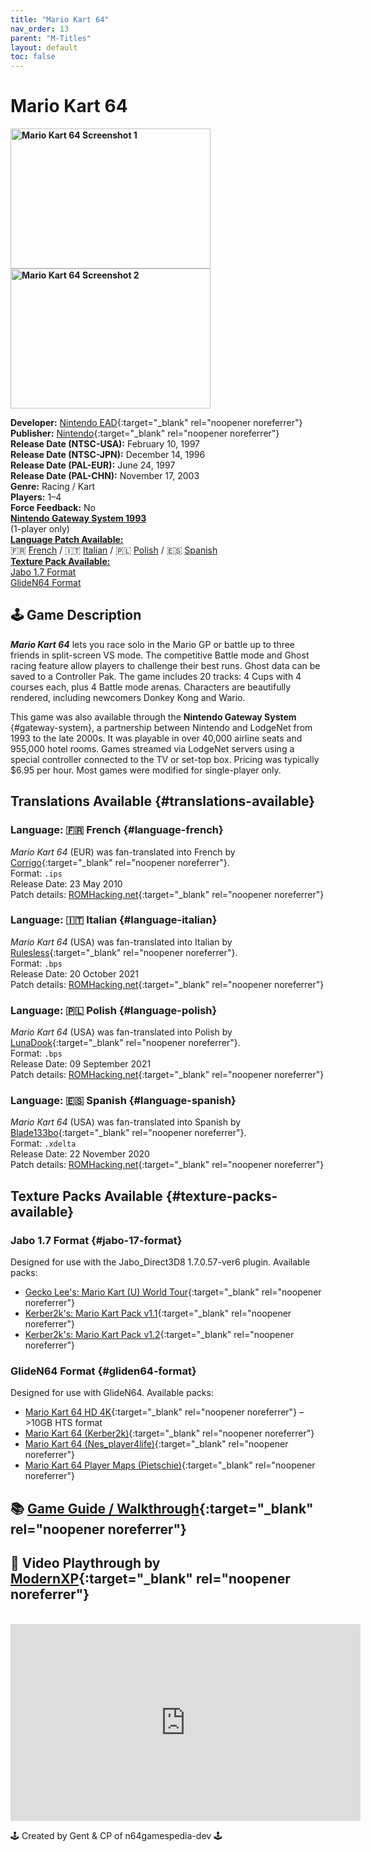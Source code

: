 ```yaml
---
title: "Mario Kart 64"
nav_order: 13
parent: "M-Titles"
layout: default
toc: false
---
```


# Mario Kart 64
<b>
<img src="https://www.n64gamespedia.com/wp-content/uploads/2025/05/5d4e7ee9-81df-4978-886d-0b661ea024621.png" alt="Mario Kart 64 Screenshot 1" style="object-fit:cover;width:320px;height:224px"/>
<img src="https://www.n64gamespedia.com/wp-content/uploads/2025/05/d577f866-9037-4f8e-ba70-cf26af3b9ae61.png" alt="Mario Kart 64 Screenshot 2" style="object-fit:cover;width:320px;height:224px"/>
</b>

**Developer:** [Nintendo EAD](https://en.wikipedia.org/wiki/Nintendo_Entertainment_Analysis_%26_Development){:target="_blank" rel="noopener noreferrer"}  
**Publisher:** [Nintendo](https://en.wikipedia.org/wiki/Nintendo){:target="_blank" rel="noopener noreferrer"}  
**Release Date (NTSC-USA):** February 10, 1997  
**Release Date (NTSC-JPN):** December 14, 1996  
**Release Date (PAL-EUR):** June 24, 1997  
**Release Date (PAL-CHN):** November 17, 2003  
**Genre:** Racing / Kart  
**Players:** 1–4  
**Force Feedback:** No  
[**Nintendo Gateway System 1993**](#gateway-system)<br>(1-player only)<br>
[**Language Patch Available:**](#translations-available)<br>
🇫🇷 [French](#language-french) / 🇮🇹 [Italian](#language-italian) / 🇵🇱 [Polish](#language-polish) / 🇪🇸 [Spanish](#language-spanish)<br>
[**Texture Pack Available:**](#texture-packs-available)<br>
[Jabo 1.7 Format](#jabo-17-format)<br>
[GlideN64 Format](#gliden64-format)

## 🕹️ Game Description
<em><strong>Mario Kart 64</strong></em> lets you race solo in the Mario GP or battle up to three friends in split-screen VS mode. The competitive Battle mode and Ghost racing feature allow players to challenge their best runs. Ghost data can be saved to a Controller Pak. The game includes 20 tracks: 4 Cups with 4 courses each, plus 4 Battle mode arenas. Characters are beautifully rendered, including newcomers Donkey Kong and Wario.

This game was also available through the <strong>Nintendo Gateway System</strong> {#gateway-system}, a partnership between Nintendo and LodgeNet from 1993 to the late 2000s. It was playable in over 40,000 airline seats and 955,000 hotel rooms. Games streamed via LodgeNet servers using a special controller connected to the TV or set-top box. Pricing was typically $6.95 per hour. Most games were modified for single-player only.

## Translations Available {#translations-available}  
### Language: 🇫🇷 French {#language-french}  
*Mario Kart 64* (EUR) was fan-translated into French by [Corrigo](https://www.romhacking.net/community/1196/){:target="_blank" rel="noopener noreferrer"}.  
Format: `.ips`  
Release Date: 23 May 2010  
Patch details: [ROMHacking.net](https://www.romhacking.net/translations/5077/){:target="_blank" rel="noopener noreferrer"}

### Language: 🇮🇹 Italian {#language-italian}  
*Mario Kart 64* (USA) was fan-translated into Italian by [Rulesless](https://www.romhacking.net/community/7348/){:target="_blank" rel="noopener noreferrer"}.  
Format: `.bps`  
Release Date: 20 October 2021  
Patch details: [ROMHacking.net](https://www.romhacking.net/translations/6478/){:target="_blank" rel="noopener noreferrer"}

### Language: 🇵🇱 Polish {#language-polish}  
*Mario Kart 64* (USA) was fan-translated into Polish by [LunaDook](https://www.romhacking.net/community/6874/){:target="_blank" rel="noopener noreferrer"}.  
Format: `.bps`  
Release Date: 09 September 2021  
Patch details: [ROMHacking.net](https://www.romhacking.net/translations/6173/){:target="_blank" rel="noopener noreferrer"}

### Language: 🇪🇸 Spanish {#language-spanish}  
*Mario Kart 64* (USA) was fan-translated into Spanish by [Blade133bo](https://www.romhacking.net/community/2941/){:target="_blank" rel="noopener noreferrer"}.  
Format: `.xdelta`  
Release Date: 22 November 2020  
Patch details: [ROMHacking.net](https://www.romhacking.net/translations/3417/){:target="_blank" rel="noopener noreferrer"}

## Texture Packs Available {#texture-packs-available}  
### Jabo 1.7 Format {#jabo-17-format}  
Designed for use with the Jabo_Direct3D8 1.7.0.57-ver6 plugin. Available packs:
- [Gecko Lee's: Mario Kart (U) World Tour](https://www.n64textures.com/downloads/jabo-texture-packs/#Gecko%20Lee's:%20Mario%20Kart%20World%20Tour){:target="_blank" rel="noopener noreferrer"}
- [Kerber2k's: Mario Kart Pack v1.1](https://www.n64textures.com/downloads/jabo-texture-packs/#Kerber2k's:%20Mario%20Kart%20Pack%20v1.1){:target="_blank" rel="noopener noreferrer"}
- [Kerber2k's: Mario Kart Pack v1.2](https://www.n64textures.com/downloads/jabo-texture-packs/#Kerber2k's:%20Mario%20Kart%20Pack%20v1.2){:target="_blank" rel="noopener noreferrer"}

### GlideN64 Format {#gliden64-format}  
Designed for use with GlideN64. Available packs:
- [Mario Kart 64 HD 4K](https://www.n64textures.com/downloads/#Mariokart64%20HD%204K){:target="_blank" rel="noopener noreferrer"} – >10GB HTS format
- [Mario Kart 64 (Kerber2k)](https://www.n64textures.com/downloads/#Mario%20Kart%2064%20(Kerber2k)){:target="_blank" rel="noopener noreferrer"}
- [Mario Kart 64 (Nes_player4life)](https://www.n64textures.com/downloads/#Mario%20Kart%2064%20(Nes_player4life)){:target="_blank" rel="noopener noreferrer"}
- [Mario Kart 64 Player Maps (Pietschie)](https://www.n64textures.com/downloads/#Mario%20Kart%2064%20Player%20Maps){:target="_blank" rel="noopener noreferrer"}

## 📚 [Game Guide / Walkthrough](https://gamefaqs.gamespot.com/n64/197860-mario-kart-64/faqs/37859){:target="_blank" rel="noopener noreferrer"}

## 🎥 Video Playthrough by [ModernXP](https://www.youtube.com/channel/UCmf87a-abupkfS85ra19Hlw){:target="_blank" rel="noopener noreferrer"}  
<br />
<iframe width="560" height="315" src="https://www.youtube.com/embed/acuR_mxectk" title="Mario Kart 64 – Complete 100% Longplay" frameborder="0" allowfullscreen></iframe>

🕹️ Created by Gent & CP of n64gamespedia-dev 🕹️

<!-- Vault Format: n64gamespedia-dev -->
<!-- Protocol Source: _vault-specs/format-protocol.md -->
